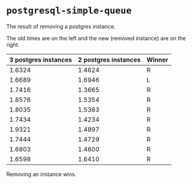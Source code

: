 # `postgresql-simple-queue`

The result of removing a postgres instance.

The old times are on the left and the new (removed instance) are on the right.

| 3 postgres instances | 2 postgres instances| Winner|
|-|-|-|
|1.6324  | 1.4624 | R |
| 1.6689 | 1.6946 | L |
| 1.7416 | 1.3665 | R |
| 1.8576 | 1.5354 | R |
| 1.8035 | 1.5383 | R |
| 1.7434 | 1.4234 | R |
| 1.9321 | 1.4897 | R |
| 1.7444 | 1.4729 | R |
| 1.6803 | 1.4600 | R |
| 1.6598 | 1.6410 | R |

Removing an instance wins.
